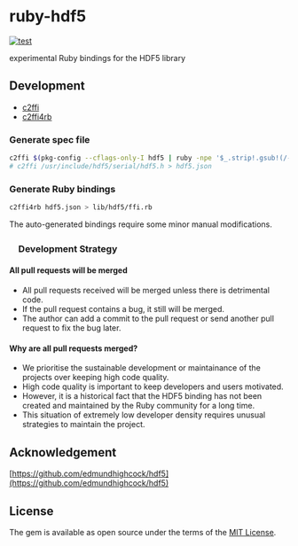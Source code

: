 # ruby-hdf5

[![test](https://github.com/kojix2/c2ffi4rb/actions/workflows/ci.yml/badge.svg)](https://github.com/kojix2/c2ffi4rb/actions/workflows/ci.yml)

experimental Ruby bindings for the HDF5 library

## Development

- [c2ffi](https://github.com/rpav/c2ffi)
- [c2ffi4rb](https://github.com/kojix2/c2ffi4rb)

### Generate spec file

```sh
c2ffi $(pkg-config --cflags-only-I hdf5 | ruby -npe '$_.strip!.gsub!(/-I/, "")<<"/hdf5.h"') > hdf5.json
# c2ffi /usr/include/hdf5/serial/hdf5.h > hdf5.json
```

### Generate Ruby bindings

```sh
c2ffi4rb hdf5.json > lib/hdf5/ffi.rb
```

The auto-generated bindings require some minor manual modifications.

### 　Development Strategy

#### All pull requests will be merged

- All pull requests received will be merged unless there is detrimental code.
- If the pull request contains a bug, it still will be merged.
- The author can add a commit to the pull request or send another pull request to fix the bug later.

#### Why are all pull requests merged?

- We prioritise the sustainable development or maintainance of the projects over keeping high code quality.
- High code quality is important to keep developers and users motivated.
- However, it is a historical fact that the HDF5 binding has not been created and maintained by the Ruby community for a long time.
- This situation of extremely low developer density requires unusual strategies to maintain the project.

## Acknowledgement

[https://github.com/edmundhighcock/hdf5](https://github.com/edmundhighcock/hdf5)

## License

The gem is available as open source under the terms of the [MIT License](https://opensource.org/licenses/MIT).
